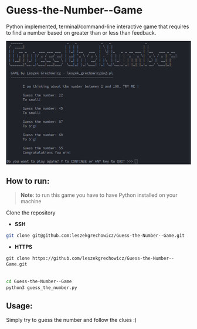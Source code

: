 # Guess-the-Number--Game

Python implemented, terminal/command-line interactive game that requires to find a number based on greater than or less than feedback.

![](game.png) 

 
## How to run:

> **Note**: to run this game you have to have Python installed on your machine

Clone the repository

* **SSH**
```sh
git clone git@github.com:leszekgrechowicz/Guess-the-Number--Game.git
```
* **HTTPS**
```angular2html
git clone https://github.com/leszekgrechowicz/Guess-the-Number--Game.git
```


```sh

cd Guess-the-Number--Game
python3 guess_the_number.py

```

## Usage:

Simply try to guess the number and follow the clues :) 

